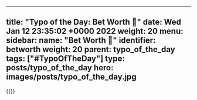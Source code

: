 
---
title: "Typo of the Day: Bet Worth  🤑"
date: Wed Jan 12 23:35:02 +0000 2022
weight: 20
menu:
  sidebar:
    name: "Bet Worth 🤑"
    identifier: betworth
    weight: 20
    parent: typo_of_the_day
tags: ["#TypoOfTheDay"]
type: posts/typo_of_the_day
hero: images/posts/typo_of_the_day.jpg
---


{{<tweet user="mariatta" id="1481409414292639744">}}


